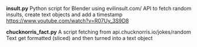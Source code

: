 **insult.py**  Python script for Blender using evilinsult.com/ API to fetch random insults, create text objects and add a timestamp
https://www.youtube.com/watch?v=R07Uy_3S9D8


**chucknorris_fact.py**  A script fetching from api.chucknorris.io/jokes/random
Text get formatted (sliced) and then turned into a text object

